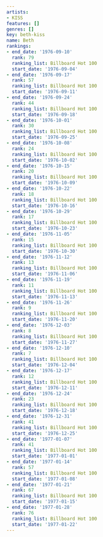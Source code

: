 ```yaml
---
artists:
- KISS
features: []
genres: []
key: beth-kiss
name: Beth
rankings:
- end_date: '1976-09-10'
  rank: 79
  ranking_list: Billboard Hot 100
  start_date: '1976-09-04'
- end_date: '1976-09-17'
  rank: 57
  ranking_list: Billboard Hot 100
  start_date: '1976-09-11'
- end_date: '1976-09-24'
  rank: 44
  ranking_list: Billboard Hot 100
  start_date: '1976-09-18'
- end_date: '1976-10-01'
  rank: 30
  ranking_list: Billboard Hot 100
  start_date: '1976-09-25'
- end_date: '1976-10-08'
  rank: 24
  ranking_list: Billboard Hot 100
  start_date: '1976-10-02'
- end_date: '1976-10-15'
  rank: 20
  ranking_list: Billboard Hot 100
  start_date: '1976-10-09'
- end_date: '1976-10-22'
  rank: 18
  ranking_list: Billboard Hot 100
  start_date: '1976-10-16'
- end_date: '1976-10-29'
  rank: 17
  ranking_list: Billboard Hot 100
  start_date: '1976-10-23'
- end_date: '1976-11-05'
  rank: 15
  ranking_list: Billboard Hot 100
  start_date: '1976-10-30'
- end_date: '1976-11-12'
  rank: 13
  ranking_list: Billboard Hot 100
  start_date: '1976-11-06'
- end_date: '1976-11-19'
  rank: 11
  ranking_list: Billboard Hot 100
  start_date: '1976-11-13'
- end_date: '1976-11-26'
  rank: 9
  ranking_list: Billboard Hot 100
  start_date: '1976-11-20'
- end_date: '1976-12-03'
  rank: 8
  ranking_list: Billboard Hot 100
  start_date: '1976-11-27'
- end_date: '1976-12-10'
  rank: 7
  ranking_list: Billboard Hot 100
  start_date: '1976-12-04'
- end_date: '1976-12-17'
  rank: 12
  ranking_list: Billboard Hot 100
  start_date: '1976-12-11'
- end_date: '1976-12-24'
  rank: 23
  ranking_list: Billboard Hot 100
  start_date: '1976-12-18'
- end_date: '1976-12-31'
  rank: 41
  ranking_list: Billboard Hot 100
  start_date: '1976-12-25'
- end_date: '1977-01-07'
  rank: 41
  ranking_list: Billboard Hot 100
  start_date: '1977-01-01'
- end_date: '1977-01-14'
  rank: 57
  ranking_list: Billboard Hot 100
  start_date: '1977-01-08'
- end_date: '1977-01-21'
  rank: 67
  ranking_list: Billboard Hot 100
  start_date: '1977-01-15'
- end_date: '1977-01-28'
  rank: 76
  ranking_list: Billboard Hot 100
  start_date: '1977-01-22'
---
```


